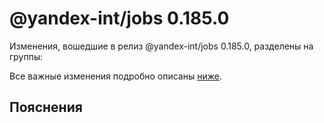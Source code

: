# @yandex-int/jobs 0.185.0

<!-- ЧЕЛОВЕЧЕСКОЕ ВСТУПЛЕНИЕ -->

Изменения, вошедшие в релиз @yandex-int/jobs 0.185.0, разделены на группы:

Все важные изменения подробно описаны [ниже](#Пояснения).

## Пояснения

